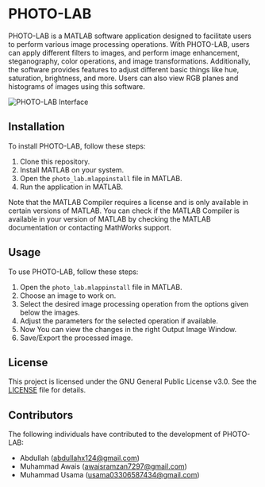 # PHOTO-LAB

PHOTO-LAB is a MATLAB software application designed to facilitate users to perform various image processing operations. With PHOTO-LAB, users can apply different filters to images, and perform image enhancement, steganography, color operations, and image transformations. Additionally, the software provides features to adjust different basic things like hue, saturation, brightness, and more. Users can also view RGB planes and histograms of images using this software.

![PHOTO-LAB Interface](Interface.png)

## Installation

To install PHOTO-LAB, follow these steps:
1. Clone this repository.
2. Install MATLAB on your system.
3. Open the `photo_lab.mlappinstall` file in MATLAB.
4. Run the application in MATLAB.

Note that the MATLAB Compiler requires a license and is only available in certain versions of MATLAB. You can check if the MATLAB Compiler is available in your version of MATLAB by checking the MATLAB documentation or contacting MathWorks support.

## Usage

To use PHOTO-LAB, follow these steps:
1. Open the `photo_lab.mlappinstall` file in MATLAB.
2. Choose an image to work on.
3. Select the desired image processing operation from the options given below the images.
4. Adjust the parameters for the selected operation if available.
5. Now You can view the changes in the right Output Image Window.
6. Save/Export the processed image.

## License

This project is licensed under the GNU General Public License v3.0. See the [LICENSE](LICENSE) file for details.

## Contributors

The following individuals have contributed to the development of PHOTO-LAB:
- Abdullah (abdullahx124@gmail.com)
- Muhammad Awais (awaisramzan7297@gmail.com)
- Muhammad Usama (usama03306587434@gmail.com)

